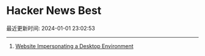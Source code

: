 # Hacker News Best

最近更新时间: 2024-01-01 23:02:53

--- 
1. [Website Impersonating a Desktop Environment](https://dustinbrett.com/) 

